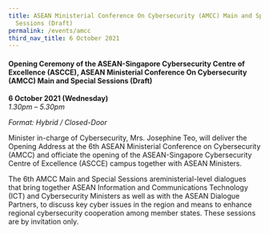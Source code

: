 ```yaml
---
title: ASEAN Ministerial Conference On Cybersecurity (AMCC) Main and Special
  Sessions (Draft)
permalink: /events/amcc
third_nav_title: 6 October 2021
---
```

#### **Opening Ceremony of the ASEAN-Singapore Cybersecurity Centre of Excellence (ASCCE), ASEAN Ministerial Conference On Cybersecurity (AMCC) Main and Special Sessions (Draft)**
 
**6 October 2021 (Wednesday)**  
*1.30pm – 5.30pm*

*Format: Hybrid / Closed-Door*

Minister in-charge of Cybersecurity, Mrs. Josephine Teo, will deliver the Opening Address at the 6th ASEAN Ministerial Conference on Cybersecurity (AMCC) and officiate the opening of the ASEAN-Singapore Cybersecurity Centre of Excellence (ASCCE) campus together with ASEAN Ministers. 

The 6th AMCC Main and Special Sessions areministerial-level dialogues that bring together ASEAN Information and Communications Technology (ICT) and Cybersecurity Ministers as well as with the ASEAN Dialogue Partners, to discuss key cyber issues in the region and means to enhance regional cybersecurity cooperation among member states. These sessions are by invitation only.  